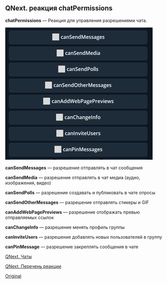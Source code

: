## QNext. реакция chatPermissions

**chatPermissions** — Реакция для управления разрешениями чата.


![](./1.png)

**canSendMessages** — разрешение отправлять в чат сообщения

**canSendMedia** — разрешение отправлять в чат медиа (аудио, изображения, видео)

**canSendPolls** — разрешение создавать и публиковать в чате опросы

**canSendOtherMessages** — разрешение отправлять стикеры и GIF

**canAddWebPagePreviews** — разрешение отображать превью отправляемых ссылок

**canChangeInfo** — разрешение менять профиль группы

**canInviteUsers** — разрешение добавлять новых пользователей в группу

**canPinMessage** — разрешение закреплять сообщения в чате



[QNext. Чаты](/docs-test/_export/admin/chat-about)

[QNext. Перечень реакции](/docs-test/_export/reactions)
  
[Original](https://telegra.ph/QNext-admin-reaction-chatPermissions-05-03)